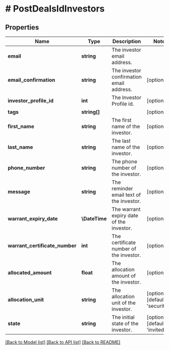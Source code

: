 # # PostDealsIdInvestors

## Properties

Name | Type | Description | Notes
------------ | ------------- | ------------- | -------------
**email** | **string** | The investor email address. |
**email_confirmation** | **string** | The investor confirmation email address. | [optional]
**investor_profile_id** | **int** | The Investor Profile id. | [optional]
**tags** | **string[]** |  | [optional]
**first_name** | **string** | The first name of the investor. | [optional]
**last_name** | **string** | The last name of the investor. | [optional]
**phone_number** | **string** | The phone number of the investor. | [optional]
**message** | **string** | The reminder email text of the investor. | [optional]
**warrant_expiry_date** | **\DateTime** | The warrant expiry date of the investor. | [optional]
**warrant_certificate_number** | **int** | The certificate number of the investor. | [optional]
**allocated_amount** | **float** | The allocation amount of the investor. | [optional]
**allocation_unit** | **string** | The allocation unit of the investor. | [optional] [default to 'securities']
**state** | **string** | The initial state of the investor. | [optional] [default to 'invited']

[[Back to Model list]](../../README.md#models) [[Back to API list]](../../README.md#endpoints) [[Back to README]](../../README.md)
